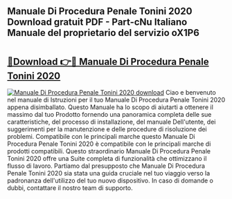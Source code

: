 ## Manuale Di Procedura Penale Tonini 2020 Download gratuit PDF - Part-cNu Italiano Manuale del proprietario del servizio oX1P6

# <h2><a href="http://dfeqhi7.blite.top/?on=Manuale+Di+Procedura+Penale+Tonini+2020">🔗Download 👉🔴 Manuale Di Procedura Penale Tonini 2020</a></h2>

[![Manuale Di Procedura Penale Tonini 2020 download](https://i.imgur.com/lujVjoI.png)](http://dfeqhi7.blite.top/?on=Manuale+Di+Procedura+Penale+Tonini+2020)
Ciao e benvenuto nel manuale di Istruzioni per il tuo Manuale Di Procedura Penale Tonini 2020 appena disimballato. Questo Manuale ha lo scopo di aiutarti a ottenere il massimo dal tuo Prodotto fornendo una panoramica completa delle sue caratteristiche, del processo di installazione, del manuale Dell'utente, dei suggerimenti per la manutenzione e delle procedure di risoluzione dei problemi. Compatibile con le principali marche questo Manuale Di Procedura Penale Tonini 2020 è compatibile con le principali marche di prodotti compatibili. Questo straordinario Manuale Di Procedura Penale Tonini 2020 offre una Suite completa di funzionalità che ottimizzano il flusso di lavoro. Partiamo dal presupposto che Manuale Di Procedura Penale Tonini 2020 sia stata una guida cruciale nel tuo viaggio verso la padronanza dell'utilizzo del tuo nuovo dispositivo. In caso di domande o dubbi, contattare il nostro team di supporto.
